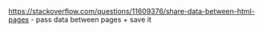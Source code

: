 https://stackoverflow.com/questions/11609376/share-data-between-html-pages - pass data between pages + save it